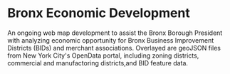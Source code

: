 # Bronx Economic Development
 An ongoing web map development to assist the Bronx Borough President with analyzing economic opportunity for Bronx Business Improvement Districts (BIDs) and merchant associations. Overlayed are geoJSON files from New York City's OpenData portal, including zoning districts, commercial and manufactoring districts,and BID feature data.
